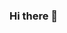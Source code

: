 ### Hi there 👋

<!--
**beepin6409/beepin6409** is a ✨ _special_ ✨ repository because its `README.md` (this file) appears on your GitHub profile.

Here are some ideas to get you started:

- 🔭 I’m currently enrolled in Kalinga Institue of Industrial Technology.
- 🌱 I’m currently learning C++ with DSA  
- 👯 I’m looking to work remotely 
- 🤔 I’m looking for help with ML , AI , DevOps tools
- 💬 Ask me about C++ and Logic building and Data Science.
- 📫 How to reach me: bipin.bpn8888@gmail.com 


Connect with me:
https://www.instagram.com/beepin6409/   https://twitter.com/BeePin6409  https://www.linkedin.com/in/bipin-ghimire-790104216/ https://www.facebook.com/beepin.gme
